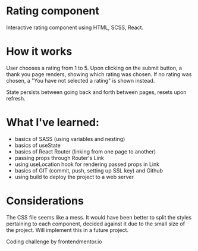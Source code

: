 # Rating component

Interactive rating component using HTML, SCSS, React.

# How it works

User chooses a rating from 1 to 5. Upon clicking on the submit button,
a thank you page renders, showing which rating was chosen.
If no rating was chosen, a "You have not selected a rating" is shown instead.

State persists between going back and forth between pages, resets upon refresh.

# What I've learned:

- basics of SASS (using variables and nesting)
- basics of useState
- basics of React Router (linking from one page to another)
- passing props through Router's Link
- using useLocation hook for rendering passed props in Link
- basics of GIT (commit, push, setting up SSL key) and Github
- using build to deploy the project to a web server

# Considerations

The CSS file seems like a mess. It would have been better to split
the styles pertaining to each component, decided against it due to
the small size of the project. Will implement this in a future project.

Coding challenge by frontendmentor.io
